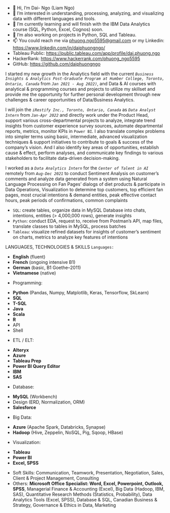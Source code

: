 - 👋 Hi, I’m Dai- Ngo (Liam Ngo)
- 👀 I’m interested in understanding, processing, analyzing, and visualizing data with different languages and tools.
- 🌱 I’m currently learning and will finish with the IBM Data Analytics course (SQL, Python, Excel, Cognos) soon.
- 💞️ I’m also working on projects in Python, SQL and Tableau.
- 📫 You could reach me via phuong.ngo5595@gmail.com or my Linkedin: https://www.linkedin.com/in/daiphuongngo/
- Tableau Public: https://public.tableau.com/app/profile/dai.phuong.ngo
- HackerRank: https://www.hackerrank.com/phuong_ngo5595
- GitHub: https://github.com/daiphuongngo

I started my new growth in the Analytics field with the current *`Business Insights & Analytics Post-Graduate Program at Humber College, Toronto, Ontario, Canada`* from *`Jan 2021 - Aug 2022)`*, and Data & AI courses with analytical & programming courses and projects to utilize my skillset and provide me the opportunity for further personal development through new challenges & career opportunities of Data/Business Analytics.

I will join the *`iRestify Inc., Toronto, Ontario, Canada`* as *`Data Analyst Intern`* from *`Jan-Apr 2022`* and directly work under the Product Head, support various cross-departmental projects to analyze, integrate trend insights from customer experience survey sources, automate departmental reports, metrics, monitor KPIs in `Power BI`. I also translate complex problems into simpler terms using basic, intermediate, advanced visualization techniques & support initiatives to contribute to goals & success of the company’s vision. And I also identify key areas of opportunities, establish cause & effect, perform analyses, and communicate key findings to various stakeholders to facilitate data-driven decision-making.

I worked as a *`Data Analytics Intern`* for the *`Center of Talent in AI`* remotely from *`Aug-Dec 2021`* to conduct Sentiment Analysis on customer’s comments and analyze data generated from a system using Natural Language Processing on Fan Pages’ dialogs of diet products & participate in Data Operations, Visualization to determine top customers, top efficient fan pages, most crucial intentions & demand entities, peak effective contact hours, peak periods of confirmations, common complaints
+ `SQL`: create tables, organize data in MySQL Database into chats, intentions, entities (> 4,000,000 rows), generate insights
+ `Python`: conduct EDA, request to, receive from Postman’s API, map files, translate classes to tables in MySQL, process batches
+ `Tableau`: visualize refined datasets for insights of customer’s sentiment on charts, metrics to analyze key features of intentions

LANGUAGES, TECHNOLOGIES & SKILLS
``Languages:``	
+ **English** (fluent)
+ **French** (ongoing intensive B1)
+ **German** (basic, B1 Goethe–2011)
+ **Vietnamese** (native)
- Programming:	
+ **Python** (Pandas, Numpy, Matplotlib, Keras, Tensorflow, SkLearn)
+ **SQL**
+ **T-SQL**
+ **Java**
+ **Scala**
+ **R**
+ API
+ Shell
- ETL / ELT:	
+ **Alteryx**
+ **Azure**
+ **Tableau Prep**
+ **Power BI Query Editor**
+ **IBM**
+ **SAS**
- Database:	
+ **MySQL** (Workbench)
+ Design (ERD, Normalization, ORM)
+ **Salesforce** 
- Big Data:
+ **Azure** (Apache Spark, Databricks, Synapse)
+ **Hadoop** (Hive, Zeppelin, NoSQL, Pig, Sqoop, HBase)
- Visualization:
+ **Tableau**
+ **Power BI**
+ **Excel, SPSS**
- Soft Skills:	Communication, Teamwork, Presentation, Negotiation, Sales, Client & Project Management, Consulting
- Others:	**Microsoft Office Specialist: Word, Excel, Powerpoint, Outlook, SPSS**, Managerial Finance & Accounting (Excel), Big Data (Hadoop, IBM, SAS), Quantitative Research Methods (Statistics, Probability), Data Analytics Tools (Excel, SPSS), Database & SQL, Canadian Business & Strategy, Governance & Ethics in Data, Marketing 


